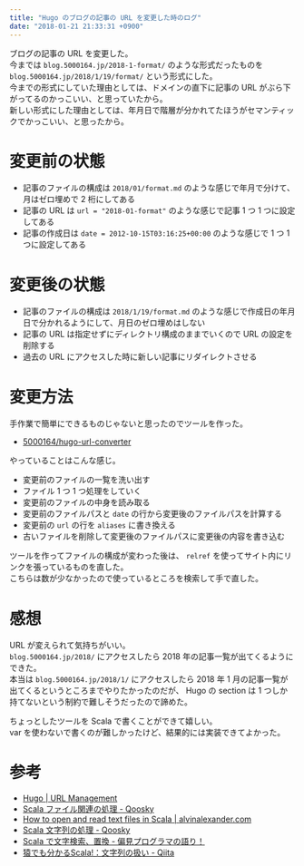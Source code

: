 ```yaml
---
title: "Hugo のブログの記事の URL を変更した時のログ"
date: "2018-01-21 21:33:31 +0900"
---
```


ブログの記事の URL を変更した。  
今までは `blog.5000164.jp/2018-1-format/` のような形式だったものを `blog.5000164.jp/2018/1/19/format/` という形式にした。  
今までの形式にしていた理由としては、ドメインの直下に記事の URL がぶら下がってるのかっこいい、と思っていたから。  
新しい形式にした理由としては、年月日で階層が分かれてたほうがセマンティックでかっこいい、と思ったから。

# 変更前の状態

- 記事のファイルの構成は `2018/01/format.md` のような感じで年月で分けて、月はゼロ埋めで 2 桁にしてある
- 記事の URL は `url = "2018-01-format"` のような感じで記事 1 つ 1 つに設定してある
- 記事の作成日は `date = 2012-10-15T03:16:25+00:00` のような感じで 1 つ 1 つに設定してある

# 変更後の状態

- 記事のファイルの構成は `2018/1/19/format.md` のような感じで作成日の年月日で分かれるようにして、月日のゼロ埋めはしない
- 記事の URL は指定せずにディレクトリ構成のままでいくので URL の設定を削除する
- 過去の URL にアクセスした時に新しい記事にリダイレクトさせる

# 変更方法

手作業で簡単にできるものじゃないと思ったのでツールを作った。

- [5000164/hugo-url-converter](https://github.com/5000164/hugo-url-converter)

やっていることはこんな感じ。

- 変更前のファイルの一覧を洗い出す
- ファイル 1 つ 1 つ処理をしていく
- 変更前のファイルの中身を読み取る
- 変更前のファイルパスと `date` の行から変更後のファイルパスを計算する
- 変更前の `url` の行を `aliases` に書き換える
- 古いファイルを削除して変更後のファイルパスに変更後の内容を書き込む

ツールを作ってファイルの構成が変わった後は、 `relref` を使ってサイト内にリンクを張っているものを直した。  
こちらは数が少なかったので使っているところを検索して手で直した。

# 感想

URL が変えられて気持ちがいい。  
`blog.5000164.jp/2018/` にアクセスしたら 2018 年の記事一覧が出てくるようにできた。  
本当は `blog.5000164.jp/2018/1/` にアクセスしたら 2018 年 1 月の記事一覧が出てくるというところまでやりたかったのだが、 Hugo の section は 1 つしか持てないという制約で難しそうだったので諦めた。

ちょっとしたツールを Scala で書くことができて嬉しい。  
var を使わないで書くのが難しかったけど、結果的には実装できてよかった。

# 参考

- [Hugo | URL Management](https://gohugo.io/content-management/urls/)
- [Scala ファイル関連の処理 - Qoosky](https://www.qoosky.io/techs/f7851bb2e4)
- [How to open and read text files in Scala | alvinalexander.com](https://alvinalexander.com/scala/how-to-open-read-text-files-in-scala-cookbook-examples)
- [Scala 文字列の処理 - Qoosky](https://www.qoosky.io/techs/86c5883115)
- [Scala で文字検索、置換 - 偏見プログラマの語り！](http://pg-kura.hatenablog.com/entry/20110730/1312009793)
- [猿でも分かるScala!：文字列の扱い - Qiita](https://qiita.com/msano/items/efd05e7677badf2efcf8)
